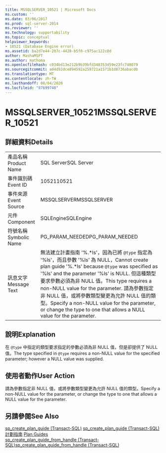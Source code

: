 ```yaml
---
title: MSSQLSERVER_10521 | Microsoft Docs
ms.custom: ''
ms.date: 03/06/2017
ms.prod: sql-server-2014
ms.reviewer: ''
ms.technology: supportability
ms.topic: conceptual
helpviewer_keywords:
- 10521 (Database Engine error)
ms.assetid: ba2d7e44-207c-4428-b5f0-c975ac122c0d
author: MashaMSFT
ms.author: mathoma
ms.openlocfilehash: c034bd13e212b9b39bfd348353d59e23fc748079
ms.sourcegitcommit: ad4d92dce894592a259721a1571b1d8736abacdb
ms.translationtype: MT
ms.contentlocale: zh-TW
ms.lasthandoff: 08/04/2020
ms.locfileid: "87699748"
---
```

# <a name="mssqlserver_10521"></a><span data-ttu-id="b34d8-102">MSSQLSERVER_10521</span><span class="sxs-lookup"><span data-stu-id="b34d8-102">MSSQLSERVER_10521</span></span>
    
## <a name="details"></a><span data-ttu-id="b34d8-103">詳細資料</span><span class="sxs-lookup"><span data-stu-id="b34d8-103">Details</span></span>  
  
|||  
|-|-|  
|<span data-ttu-id="b34d8-104">產品名稱</span><span class="sxs-lookup"><span data-stu-id="b34d8-104">Product Name</span></span>|<span data-ttu-id="b34d8-105">SQL Server</span><span class="sxs-lookup"><span data-stu-id="b34d8-105">SQL Server</span></span>|  
|<span data-ttu-id="b34d8-106">事件識別碼</span><span class="sxs-lookup"><span data-stu-id="b34d8-106">Event ID</span></span>|<span data-ttu-id="b34d8-107">10521</span><span class="sxs-lookup"><span data-stu-id="b34d8-107">10521</span></span>|  
|<span data-ttu-id="b34d8-108">事件來源</span><span class="sxs-lookup"><span data-stu-id="b34d8-108">Event Source</span></span>|<span data-ttu-id="b34d8-109">MSSQLSERVER</span><span class="sxs-lookup"><span data-stu-id="b34d8-109">MSSQLSERVER</span></span>|  
|<span data-ttu-id="b34d8-110">元件</span><span class="sxs-lookup"><span data-stu-id="b34d8-110">Component</span></span>|<span data-ttu-id="b34d8-111">SQLEngine</span><span class="sxs-lookup"><span data-stu-id="b34d8-111">SQLEngine</span></span>|  
|<span data-ttu-id="b34d8-112">符號名稱</span><span class="sxs-lookup"><span data-stu-id="b34d8-112">Symbolic Name</span></span>|<span data-ttu-id="b34d8-113">PG_PARAM_NEEDED</span><span class="sxs-lookup"><span data-stu-id="b34d8-113">PG_PARAM_NEEDED</span></span>|  
|<span data-ttu-id="b34d8-114">訊息文字</span><span class="sxs-lookup"><span data-stu-id="b34d8-114">Message Text</span></span>|<span data-ttu-id="b34d8-115">無法建立計畫指南 '%.\*ls'，因為已將 `@type` 指定為 '%ls'，而且參數 '%ls' 為 NULL，</span><span class="sxs-lookup"><span data-stu-id="b34d8-115">Cannot create plan guide '%.\*ls' because `@type` was specified as '%ls' and the parameter '%ls' is NULL.</span></span> <span data-ttu-id="b34d8-116">但這種類型要求參數必須為非 NULL 值。</span><span class="sxs-lookup"><span data-stu-id="b34d8-116">This type requires a non-NULL value for the parameter.</span></span> <span data-ttu-id="b34d8-117">請為參數指定非 NULL 值，或將參數類型變更為允許 NULL 值的類型。</span><span class="sxs-lookup"><span data-stu-id="b34d8-117">Specify a non-NULL value for the parameter, or change the type to one that allows a NULL value for the parameter.</span></span>|  
  
## <a name="explanation"></a><span data-ttu-id="b34d8-118">說明</span><span class="sxs-lookup"><span data-stu-id="b34d8-118">Explanation</span></span>  
 <span data-ttu-id="b34d8-119">在 `@type` 中指定的類型要求指定的參數必須為非 NULL 值，但是卻提供了 NULL 值。</span><span class="sxs-lookup"><span data-stu-id="b34d8-119">The type specified in `@type` requires a non-NULL value for the specified parameter; however a NULL value was supplied.</span></span>  
  
## <a name="user-action"></a><span data-ttu-id="b34d8-120">使用者動作</span><span class="sxs-lookup"><span data-stu-id="b34d8-120">User Action</span></span>  
 <span data-ttu-id="b34d8-121">請為參數指定非 NULL 值，或將參數類型變更為允許 NULL 值的類型。</span><span class="sxs-lookup"><span data-stu-id="b34d8-121">Specify a non-NULL value for the parameter, or change the type to one that allows a NULL value for the parameter.</span></span>  
  
## <a name="see-also"></a><span data-ttu-id="b34d8-122">另請參閱</span><span class="sxs-lookup"><span data-stu-id="b34d8-122">See Also</span></span>  
 <span data-ttu-id="b34d8-123">[sp_create_plan_guide &#40;Transact-SQL&#41;](/sql/relational-databases/system-stored-procedures/sp-create-plan-guide-transact-sql) </span><span class="sxs-lookup"><span data-stu-id="b34d8-123">[sp_create_plan_guide &#40;Transact-SQL&#41;](/sql/relational-databases/system-stored-procedures/sp-create-plan-guide-transact-sql) </span></span>  
 <span data-ttu-id="b34d8-124">[計劃指南](../performance/plan-guides.md) </span><span class="sxs-lookup"><span data-stu-id="b34d8-124">[Plan Guides](../performance/plan-guides.md) </span></span>  
 [<span data-ttu-id="b34d8-125">sp_create_plan_guide_from_handle &#40;Transact-SQL&#41;</span><span class="sxs-lookup"><span data-stu-id="b34d8-125">sp_create_plan_guide_from_handle &#40;Transact-SQL&#41;</span></span>](/sql/relational-databases/system-stored-procedures/sp-create-plan-guide-from-handle-transact-sql)  
  
  

